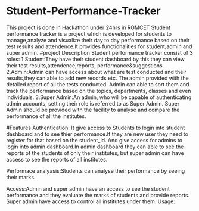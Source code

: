 # Student-Performance-Tracker
This project is done in Hackathon  under  24hrs in RGMCET
Student performance tracker is a project which is developed for students to manage,analyze and visualize their day to day performance based on their test results and attendence.It provides functionalities for student,admin and super admin.
#project Description
Student performance tracker consist of 3 roles:
1.Student:They have their student dashboard by this they can view their test results,attendence,reports, performance&suggestions.
2.Admin:Admin can have access about what are test conducted and their results,they can able to add new records etc.
The admin provided with the detailed report of all the tests conducted. Admin can able to sort them and track the performance based on the topics, departments, classes and even individuals.
3.Super Admin:An admin, who will be capable of authenticating admin accounts, setting their role is referred to as Super Admin.
 Super Admin should be provided with the facility to analyse and compare the performance of all the institutes.
 
 #Features
Authentication:
It give access to Students to login into student dashboard and to see thier performance.If they are new user they need to register for that based on the student_id.
And give access for admins to login into admin dashboard.In admin dashboard they can able to see the reports of the students of only their institutes, but super admin can have access to see the reports of all institutes.

Performace analyasis:Students can analyse their performance  by seeing their marks.

Access:Admin and super admin have an access to see the student performance and they evaluate the marks of students and provide reports.
Super admin have access to control all institutes under  them.
Usage:

